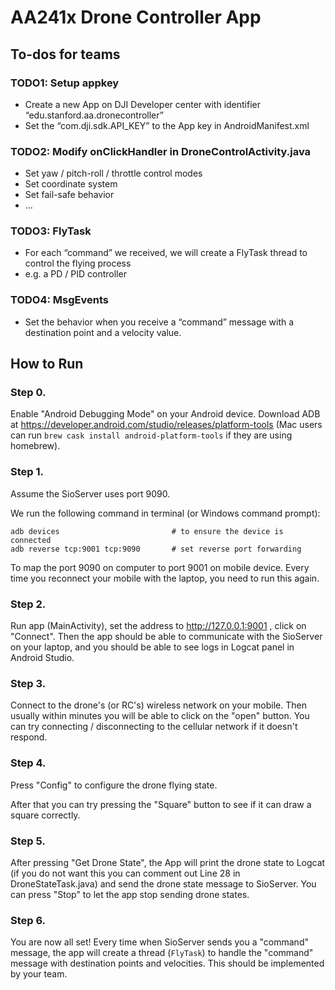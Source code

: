 # AA241x Drone Controller App

## To-dos for teams

### TODO1: Setup appkey
- Create a new App on DJI Developer center with identifier “edu.stanford.aa.dronecontroller”
- Set the “com.dji.sdk.API_KEY” to the App key in AndroidManifest.xml

### TODO2: Modify onClickHandler in DroneControlActivity.java
- Set yaw / pitch-roll / throttle control modes
- Set coordinate system
- Set fail-safe behavior
- …

### TODO3: FlyTask
- For each “command” we received, we will create a FlyTask thread to control the flying process
- e.g. a PD / PID controller

### TODO4: MsgEvents
- Set the behavior when you receive a “command” message with a destination point and a velocity value.


## How to Run


### Step 0.

Enable "Android Debugging Mode" on your Android device. Download ADB at https://developer.android.com/studio/releases/platform-tools (Mac users can run `brew cask install android-platform-tools` if they are using homebrew).

### Step 1.

Assume the SioServer uses port 9090.

We run the following command in terminal (or Windows command prompt):
```
adb devices                         # to ensure the device is connected
adb reverse tcp:9001 tcp:9090       # set reverse port forwarding
```
To map the port 9090 on computer to port 9001 on mobile device. Every time you reconnect your mobile with the laptop, you need to run this again.

### Step 2.

Run app (MainActivity), set the address to http://127.0.0.1:9001 , click on "Connect". Then the app should be able to communicate with the SioServer on your laptop, and you should be able to see logs in Logcat panel in Android Studio.

### Step 3.

Connect to the drone's (or RC's) wireless network on your mobile. Then usually within minutes you will be able to click on the "open" button. You can try connecting / disconnecting to the cellular network if it doesn't respond.

### Step 4.

Press "Config" to configure the drone flying state.

After that you can try pressing the "Square" button to see if it can draw a square correctly.

### Step 5.

After pressing "Get Drone State", the App will print the drone state to Logcat (if you do not want this you can comment out Line 28 in DroneStateTask.java) and send the drone state message to SioServer. You can press "Stop" to let the app stop sending drone states.

### Step 6.

You are now all set! Every time when SioServer sends you a "command" message, the app will create a thread (`FlyTask`) to handle the "command" message with destination points and velocities. This should be implemented by your team.


